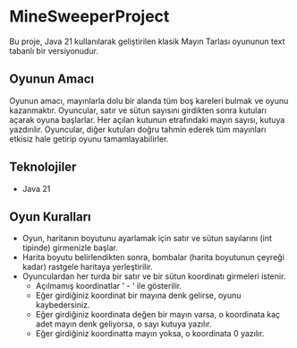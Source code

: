 ﻿# MineSweeperProject

Bu proje, Java 21 kullanılarak geliştirilen klasik Mayın Tarlası oyununun text tabanlı bir versiyonudur.

## Oyunun Amacı

Oyunun amacı, mayınlarla dolu bir alanda tüm boş kareleri bulmak ve oyunu kazanmaktır. Oyuncular, satır ve sütun sayısını girdikten sonra kutuları açarak oyuna başlarlar. Her açılan kutunun etrafındaki mayın sayısı, kutuya yazdırılır. Oyuncular, diğer kutuları doğru tahmin ederek tüm mayınları etkisiz hale getirip oyunu tamamlayabilirler.

## Teknolojiler

- Java 21

## Oyun Kuralları

- Oyun, haritanın boyutunu ayarlamak için satır ve sütun sayılarını (int tipinde) girmenizle başlar.
- Harita boyutu belirlendikten sonra, bombalar (harita boyutunun çeyreği kadar) rastgele haritaya yerleştirilir.
- Oyunculardan her turda bir satır ve bir sütun koordinatı girmeleri istenir.
  - Açılmamış koordinatlar ' - ' ile gösterilir.
  - Eğer girdiğiniz koordinat bir mayına denk gelirse, oyunu kaybedersiniz.
  - Eğer girdiğiniz koordinata değen bir mayın varsa, o koordinata kaç adet mayın denk geliyorsa, o sayı kutuya yazılır.
  - Eğer girdiğiniz koordinatta mayın yoksa, o koordinata 0 yazılır.
  
